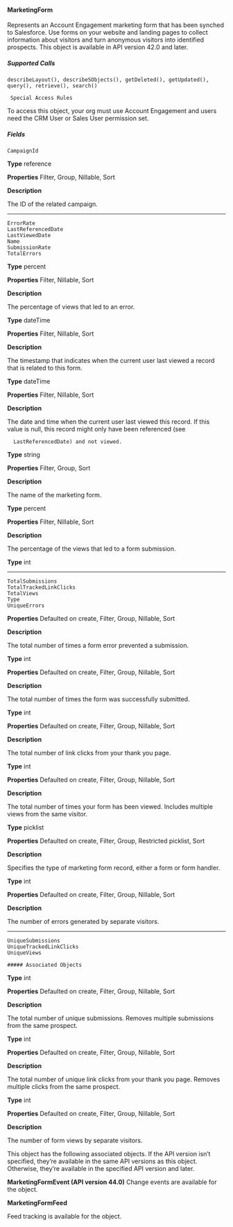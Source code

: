 #### MarketingForm

Represents an Account Engagement marketing form that has been synched to Salesforce. Use forms on your website and landing pages
to collect information about visitors and turn anonymous visitors into identified prospects. This object is available in API version 42.0
and later.

##### Supported Calls
```
describeLayout(), describeSObjects(), getDeleted(), getUpdated(), query(), retrieve(), search()

 Special Access Rules

```
To access this object, your org must use Account Engagement and users need the CRM User or Sales User permission set.

##### Fields

```
CampaignId

```

**Type**
reference

**Properties**
Filter, Group, Nillable, Sort

**Description**

The ID of the related campaign.


-----

```
ErrorRate
LastReferencedDate
LastViewedDate
Name
SubmissionRate
TotalErrors

```

**Type**
percent

**Properties**
Filter, Nillable, Sort

**Description**

The percentage of views that led to an error.

**Type**
dateTime

**Properties**
Filter, Nillable, Sort

**Description**

The timestamp that indicates when the current user last viewed a record that is
related to this form.

**Type**
dateTime

**Properties**
Filter, Nillable, Sort

**Description**

The date and time when the current user last viewed this record. If this value is
null, this record might only have been referenced (see
```
  LastReferencedDate) and not viewed.

```
**Type**
string

**Properties**
Filter, Group, Sort

**Description**

The name of the marketing form.

**Type**
percent

**Properties**
Filter, Nillable, Sort

**Description**

The percentage of the views that led to a form submission.

**Type**
int


-----

```
TotalSubmissions
TotalTrackedLinkClicks
TotalViews
Type
UniqueErrors

```

**Properties**
Defaulted on create, Filter, Group, Nillable, Sort

**Description**

The total number of times a form error prevented a submission.

**Type**
int

**Properties**
Defaulted on create, Filter, Group, Nillable, Sort

**Description**

The total number of times the form was successfully submitted.

**Type**
int

**Properties**
Defaulted on create, Filter, Group, Nillable, Sort

**Description**

The total number of link clicks from your thank you page.

**Type**
int

**Properties**
Defaulted on create, Filter, Group, Nillable, Sort

**Description**

The total number of times your form has been viewed. Includes multiple views
from the same visitor.

**Type**
picklist

**Properties**
Defaulted on create, Filter, Group, Restricted picklist, Sort

**Description**

Specifies the type of marketing form record, either a form or form handler.

**Type**
int

**Properties**
Defaulted on create, Filter, Group, Nillable, Sort

**Description**

The number of errors generated by separate visitors.


-----

```
UniqueSubmissions
UniqueTrackedLinkClicks
UniqueViews

##### Associated Objects

```

**Type**
int

**Properties**
Defaulted on create, Filter, Group, Nillable, Sort

**Description**

The total number of unique submissions. Removes multiple submissions from
the same prospect.

**Type**
int

**Properties**
Defaulted on create, Filter, Group, Nillable, Sort

**Description**

The total number of unique link clicks from your thank you page. Removes
multiple clicks from the same prospect.

**Type**
int

**Properties**
Defaulted on create, Filter, Group, Nillable, Sort

**Description**

The number of form views by separate visitors.


This object has the following associated objects. If the API version isn’t specified, they’re available in the same API versions as this object.
Otherwise, they’re available in the specified API version and later.

**MarketingFormEvent (API version 44.0)**
Change events are available for the object.

**MarketingFormFeed**

Feed tracking is available for the object.
